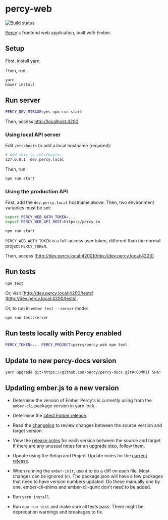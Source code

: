 # percy-web

[![Build status](https://badge.buildkite.com/c5a2ecb69c413ef1b2709d9c256edb4a17c1922b23f38bbefe.svg)](https://buildkite.com/percy/test-web)

[Percy](https://percy.io)'s frontend web application, built with Ember.

## Setup

First, install [yarn](https://yarnpkg.com).

Then, run:

```bash
yarn
bower install
```

## Run server

```bash
PERCY_DEV_MIRAGE=yes npm run start
```

Then, access [http://localhost:4200](http://localhost:4200)

### Using local API server

Edit `/etc/hosts` to add a local hostname (required):

```bash
# Add this to /etc/hosts:
127.0.0.1  dev.percy.local
```

Then, run:

```bash
npm run start
```

### Using the production API

First, add the `dev.percy.local` hostname above. Then, two environment variables must be set:

```bash
export PERCY_WEB_AUTH_TOKEN=...
export PERCY_WEB_API_HOST=https://percy.io

npm run start
```

`PERCY_WEB_AUTH_TOKEN` is a full-access user token, different than the normal project `PERCY_TOKEN`.

Then, access [http://dev.percy.local:4200](http://dev.percy.local:4200)

## Run tests

```bash
npm test
````

Or, visit [http://dev.percy.local:4200/tests](http://dev.percy.local:4200/tests).

Or, to run in `ember test --server` mode:

```bash
npm run test:server
```

## Run tests locally with Percy enabled

```bash
PERCY_TOKEN=... PERCY_PROJECT=percy/percy-web npm test
```

## Update to new percy-docs version
```bash
yarn upgrade git+https://github.com/percy/percy-docs.git#<COMMIT SHA>
```


## Updating ember.js to a new version
- Determine the version of Ember Percy's is currently using from the `ember-cli` package version in yarn.lock.

- Determine the [latest Ember release](https://github.com/ember-cli/ember-cli/releases/latest).

- Read the [changelog](https://github.com/emberjs/ember.js/blob/master/CHANGELOG.md) to review changes between the source version and target version.  

- View the [release notes](https://github.com/ember-cli/ember-cli/releases) for each version between the source and target.  If there are any unusual notes for an upgrade step, follow them.

- Update using the Setup and Project Update notes for the [current release](https://github.com/ember-cli/ember-cli/releases/latest).

- When running the `ember-init`, use `d` to do a diff on each file.  Most changes can be ignored (`n`).  The package.json will have a few packages that need to have version numbers updated.  Do these manually one by one.  ember-cli-shims and ember-cli-qunit don't need to be added.

- Run `yarn install`.

- Run `npm run test` and make sure all tests pass.  There might be deprecation warnings and breakages to fix.  
